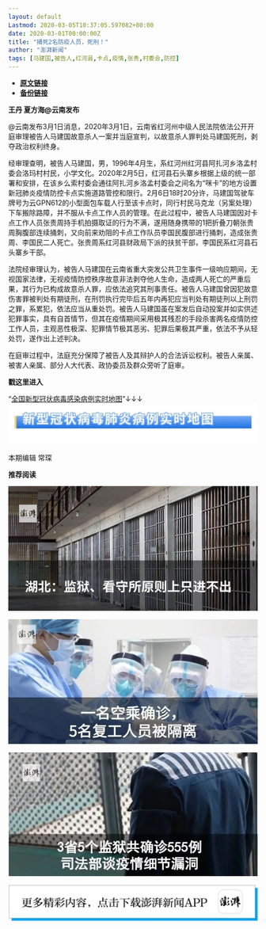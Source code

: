 ```yaml
---
layout: default
Lastmod: 2020-03-05T10:37:05.597082+00:00
date: 2020-03-01T00:00:00Z
title: "捅死2名防疫人员，死刑！"
author: "澎湃新闻"
tags: [马建国,被告人,红河县,卡点,疫情,张贵,村委会,防控]
---
```


* [**原文链接**](https://mp.weixin.qq.com/s/Qi1nDQPO4yUxXZ_MHBk1gA)
* [**备份链接**](http://archive.today/zoyuE)


**王丹 夏方海@云南发布**

  

@云南发布3月1日消息，2020年3月1日，云南省红河州中级人民法院依法公开开庭审理被告人马建国故意杀人一案并当庭宣判，以故意杀人罪判处马建国死刑，剥夺政治权利终身。

  
经审理查明，被告人马建国，男，1996年4月生，系红河州红河县阿扎河乡洛孟村委会洛玛村村民，小学文化。2020年2月5日，红河县石头寨乡根据上级的统一部署和安排，在该乡么索村委会通往阿扎河乡洛孟村委会之间名为“咪卡”的地方设置新冠肺炎疫情防控卡点实施道路管控和限行。2月6日18时20分许，马建国驾驶车牌号为云GPN612的小型面包车载人行至该卡点时，同行村民马克龙（另案处理）下车搬除路障，并不服从卡点工作人员的管理。在此过程中，被告人马建国因对卡点工作人员张贵周持手机拍摄取证的行为不满，遂用随身携带的1把折叠刀朝张贵周胸腹部连续捅刺，又向前来劝阻的卡点工作队员李国民腹部进行捅刺，造成张贵周、李国民二人死亡。张贵周系红河县财政局下派的扶贫干部，李国民系红河县石头寨乡干部。

  
法院经审理认为，被告人马建国在云南省重大突发公共卫生事件一级响应期间，无视国家法律，无视疫情防控秩序故意非法剥夺他人生命，造成两人死亡的严重后果，其行为已构成故意杀人罪，应依法追究其刑事责任。被告人马建国曾因犯故意伤害罪被判处有期徒刑，在刑罚执行完毕后五年内再犯应当判处有期徒刑以上刑罚之罪，系累犯，依法应当从重处罚。被告人马建国虽在案发后自动投案并如实供述犯罪事实，具有自首情节，但其在疫情期间采用极其残忍的手段杀害两名疫情防控工作人员，主观恶性极深、犯罪情节极其恶劣、犯罪后果极其严重，依法不予从轻处罚，遂作出上述判决。

  
在庭审过程中，法庭充分保障了被告人及其辩护人的合法诉讼权利。被告人亲属、被害人亲属、部分人大代表、政协委员及群众旁听了庭审。

  

**戳这里进入**

“[全国新型冠状病毒感染病例实时地图](http://projects.thepaper.cn/thepaper-cases/839studio/feiyan/)”↓↓↓[![](/images/post/15a4bc01c19b9e56f61d4f79069e4c63.jpg)](http://projects.thepaper.cn/thepaper-cases/839studio/feiyan/)

本期编辑 常琛  

  

**推荐阅读**

  

[![](/images/post/bfcdf769ac262801bec9b16cc6422555.jpg)](http://mp.weixin.qq.com/s?__biz=MjM5MzI5NTU3MQ==&mid=2651593304&idx=1&sn=671c6ca0c2dce031191827961bfc6acc&chksm=bd6187e48a160ef286888a28f152c27b9bee424aaf62b4785773dd82a50ef7da87681ec9c248&scene=21#wechat_redirect)

[![](/images/post/e8ccacbffdf511cddd49c428ad6e5ab3.jpg)](http://mp.weixin.qq.com/s?__biz=MjM5MzI5NTU3MQ==&mid=2651593389&idx=1&sn=4fc474dab2b95fbbcb5f3045cab47673&chksm=bd6187118a160e07658664371f334ae2f6d5244db0df811e2f62c821af19413ce0b44870cba5&scene=21#wechat_redirect)

[![](/images/post/f1f712a41c833b925f580fc6afb6134e.jpg)](http://mp.weixin.qq.com/s?__biz=MjM5MzI5NTU3MQ==&mid=2651592190&idx=1&sn=1c71ea092657d170ce72634620c5075e&chksm=bd6188428a160154df3260c291a14142a49847bdfdfdbd7d54f39d69d080fcb8db503724ac4a&scene=21#wechat_redirect)

[![](/images/post/faa036129172f4ba4cb775ad946d1eff.jpg)](https://a.app.qq.com/o/simple.jsp?pkgname=com.wondertek.paper)

